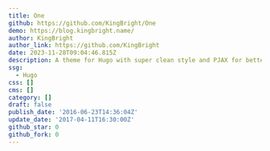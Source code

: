 ```yaml
---
title: One
github: https://github.com/KingBright/One
demo: https://blog.kingbright.name/
author: KingBright
author_link: https://github.com/KingBright
date: 2023-11-28T09:04:46.815Z
description: A theme for Hugo with super clean style and PJAX for better performance.
ssg:
  - Hugo
css: []
cms: []
category: []
draft: false
publish_date: '2016-06-23T14:36:04Z'
update_date: '2017-04-11T16:30:00Z'
github_star: 0
github_fork: 0
---
```

